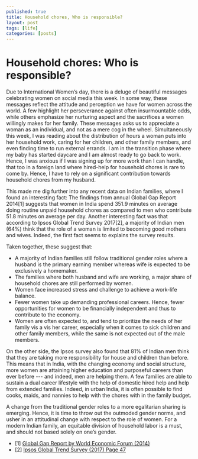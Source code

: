 ```yaml
---
published: true
title: Household chores, Who is responsible?
layout: post
tags: [life]
categories: [posts]
---
```


# Household chores: Who is responsible?

Due to International Women’s day, there is a deluge of beautiful messages celebrating women on social media this week. In some way, these messages reflect the attitude and perception we have for women across the world. A few highlight her perseverance against often insurmountable odds, while others emphasize her nurturing aspect and the sacrifices a women willingly makes for her family. These messages asks us to appreciate a woman as an individual, and not as a mere cog in the wheel.
Simultaneously this week, I was reading about the distribution of hours a woman puts into her household work, caring for her children, and other family members, and even finding time to run external errands. I am in the transition phase where my baby has started daycare and I am almost ready to go back to work. Hence, I was anxious if I was signing up for more work than I can handle, that too in a foreign land where hired-help for household chores is rare to come by. Hence, I have to rely on a significant contribution towards household chores from my husband.

This made me dig further into any recent data on Indian families, where I found an interesting fact: The findings from annual Global Gap Report 2014[1] suggests that women in India spend 351.9 minutes on average doing routine unpaid household chores as compared to men who contribute 51.8 minutes on average per day. Another interesting fact was that according to Ipsos Global Trend Survey 2017[2], a majority of Indian men (64%) think that the role of a woman is limited to becoming good mothers and wives. Indeed, the first fact seems to explains the survey results.

Taken together, these suggest that:
* A majority of Indian families still follow traditional gender roles where a husband is the primary earning member whereas wife is expected to be exclusively a homemaker.
* The families where both husband and wife are working, a major share of household chores are still performed by women.
* Women face increased stress and challenge to achieve a work-life balance.
* Fewer women take up demanding professional careers. Hence, fewer opportunities for women to be financially independent and thus to contribute to the economy.
* Women are often expected to, and tend to prioritize the needs of her family vis a vis her career, especially when it comes to sick children and other family members, while the same is not expected out of the male members.

On the other side, the Ipsos survey also found that 81% of Indian men think that they are taking more responsibility for house and children than before. This means that in India, with the changing economy and social structure, more women are attaining higher education and purposeful careers than ever before --- and indeed, men are helping them. A few families are able to sustain a dual career lifestyle with the help of domestic hired help and help from extended families. Indeed, in urban India, it is often possible to find cooks, maids, and nannies to help with the chores with in the family budget.

A change from the traditional gender roles to a more egalitarian sharing is emerging. Hence, it is time to throw out the outmoded gender norms, and usher in an attitudinal change with respect to the role of women. For a modern Indian family, an equitable division of household labor is a must, and should not based solely on one’s gender. 

* [1] [Global Gap Report by World Economic Forum (2014)](http://reports.weforum.org/global-gender-gap-report-2014/economies/#economy=IND)
* [2] [Ipsos Global Trend Survey (2017) Page 47](https://www.ipsos.com/sites/default/files/2017-05/global_trends.pdf)
